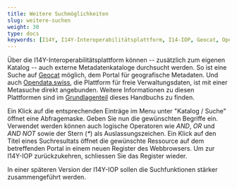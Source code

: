 ```yaml
---
title: Weitere Suchmöglichkeiten
slug: weitere-suchen
weight: 30
type: docs
keywords: [I14Y, I14Y-Interoperabilitätsplattform, I14-IOP, Geocat, Opendata.swiss, Opendata, Metasuche, Suchfenster]
---
```


Über die I14Y-Interoperabilitätsplattform können -- zusätzlich zum eigenen Katalog -- auch externe Metadatenkataloge durchsucht werden. So ist eine Suche auf [Geocat](https://geocat.ch) möglich, dem Portal für geografische Metadaten. Und auch [Opendata.swiss](https://opendata.swiss), die Plattform für freie Verwaltungsdaten, ist mit einer Metasuche direkt angebunden. Weitere Informationen zu diesen Plattformen sind im [Grundlagenteil](/handbook/de/2_rollen_prozesse/plattformen) dieses Handbuchs zu finden.

Ein Klick auf die entsprechenden Einträge im Menu unter "Katalog / Suche" öffnet eine Abfragemaske. Geben Sie nun die gewünschten Begriffe ein. Verwendet werden können auch logische Operatoren wie _AND_, _OR_ und _AND NOT_ sowie der Stern (_*_) als Auslassungszeichen. Ein Klick auf den Titel eines Suchresultats öffnet die gewünschte Ressource auf dem betreffenden Portal in einem neuen Register des Webbrowsers. Um zur I14Y-IOP zurückzukehren, schliessen Sie das Register wieder. 

In einer späteren Version der I14Y-IOP sollen die Suchfunktionen stärker zusammengeführt werden.